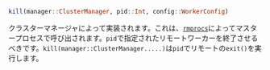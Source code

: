 ```julia
kill(manager::ClusterManager, pid::Int, config::WorkerConfig)
```

クラスターマネージャによって実装されます。これは、[`rmprocs`](@ref)によってマスタープロセスで呼び出されます。`pid`で指定されたリモートワーカーを終了させるべきです。`kill(manager::ClusterManager.....)`は`pid`でリモートの`exit()`を実行します。
